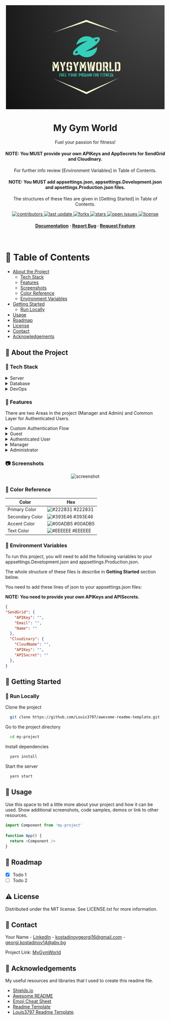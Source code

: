 <!--
Hey, thanks for using the awesome-readme-template template.  
If you have any enhancements, then fork this project and create a pull request 
or just open an issue with the label "enhancement".

Don't forget to give this project a star for additional support ;)
Maybe you can mention me or this repo in the acknowledgements too
-->
<div align="center">
  <img src="MyGymWorld/wwwroot/images/MyGymWorld-logo.png" alt="logo" width="500" height="auto" />
  <h1>My Gym World</h1>
  
  <p>
    Fuel your passion for fitness!
  </p>
  <h4>
    NOTE: You MUST provide your own APIKeys and AppSecrets for SendGrid and Cloudinary.
  </h4> 
  <p>
    For further info review [Environment Variables] in Table of Contents.
  </p>
   <h4>
    NOTE: You MUST add appsettings.json, appsettings.Development.json and apsettings.Production.json files.
  </h4>
  <p>
    The structures of these files are given in [Getting Started] in Table of Contents.
  </p>
  
<!-- Badges -->
<p>
  <a href="https://github.com/GeorgiKostadinovPro/MyGymWorld/graphs/contributors">
    <img src="https://img.shields.io/github/contributors/GeorgiKostadinovPro/MyGymWorld" alt="contributors" />
  </a>
  <a href="">
    <img src="https://img.shields.io/github/last-commit/GeorgiKostadinovPro/MyGymWorld" alt="last update" />
  </a>
  <a href="https://github.com/Louis3797/awesome-readme-template/network/members">
    <img src="https://badgen.net/github/forks/GeorgiKostadinovPro/MyGymWorld" alt="forks" />
  </a>
  <a href="https://github.com/GeorgiKostadinovPro/MyGymWorld/stargazers">
  <img src="https://badgen.net/github/stars/GeorgiKostadinovPro/MyGymWorld" alt="stars">
  </a>
  <a href="https://github.com/GeorgiKostadinovPro/MyGymWorld/issues/">
    <img src="https://img.shields.io/github/issues/GeorgiKostadinovPro/MyGymWorld" alt="open issues" />
  </a>
  <a href="https://github.com/GeorgiKostadinovPro/MyGymWorld/blob/master/LICENSE.txt">
    <img src="https://badgen.net/badge/license/MIT/green" alt="license" />
  </a>
</p>
   
<h4>
    <a href="https://github.com/GeorgiKostadinovPro/MyGymWorld">Documentation</a>
  <span> · </span>
    <a href="https://github.com/GeorgiKostadinovPro/MyGymWorld/issues/">Report Bug</a>
  <span> · </span>
    <a href="https://github.com/GeorgiKostadinovPro/MyGymWorld/issues/">Request Feature</a>
  </h4>
</div>

<br />

<!-- Table of Contents -->
# :notebook_with_decorative_cover: Table of Contents

- [About the Project](#star2-about-the-project)
  * [Tech Stack](#space_invader-tech-stack)
  * [Features](#dart-features)
  * [Screenshots](#camera-screenshots)
  * [Color Reference](#art-color-reference)
  * [Environment Variables](#key-environment-variables)
- [Getting Started](#toolbox-getting-started)
  * [Run Locally](#running-run-locally)
- [Usage](#eyes-usage)
- [Roadmap](#compass-roadmap)
- [License](#warning-license)
- [Contact](#handshake-contact)
- [Acknowledgements](#gem-acknowledgements)

<!-- About the Project -->
## :star2: About the Project

<!-- TechStack -->
### :space_invader: Tech Stack
<details>
  <summary>Server</summary>
  <ul>
    <li><a href="https://learn.microsoft.com/en-us/aspnet/core/release-notes/aspnetcore-6.0?view=aspnetcore-6.0">ASP.NET Core 6.0</a></li>
    <li><a href="https://learn.microsoft.com/en-us/aspnet/core/tutorials/first-mvc-app/start-mvc?view=aspnetcore-6.0&tabs=visual-studio">ASP.NET Core MVC (.NET 6.0)</a></li>
    <li><a href="https://learn.microsoft.com/en-us/aspnet/core/mvc/controllers/areas?view=aspnetcore-6.0">ASP.NET Core Areas</a></li>
    <li><a href="https://learn.microsoft.com/en-us/ef/core/">Entity Framework Core 6.0</a></li>
    <li><a href="https://automapper.org/">AutoMapper</a></li>
    <li><a href="https://getbootstrap.com/">Bootstrap</a></li>
    <li><a href="https://jquery.com/">jQuery</a></li>
    <li><a href="https://sendgrid.com/">SendGrid</a></li>
    <li><a href="https://cloudinary.com/">Cloudinary</a></li>
    <li><a href="https://www.tiny.cloud/">TinyMCE (WYSIWYG HTML editor)</a></li>
    <li><a href="https://github.com/CodeSeven/toastr">Toastr (non-blocking notifications)</a></li>
    <li><a href="https://github.com/drygiel/csslider">CSS Slider (Pure CSS, simple slider)</a></li>
    <li><a href="https://owlcarousel2.github.io/OwlCarousel2/">Owl Carousel 2</a></li>
    <li><a href="https://www.cssscript.com/animated-particles-background-pure-javascript/">Animated Particles Background With Pure JavaScript (By Nash Vail)</a></li>
    <li><a href="https://codepen.io/choogoor/pen/RwBKZey">CARD HOVER WITH :HAS() (By Aleksandar Čugurović)</a></li>
    <li><a href="https://fonts.google.com/icons">Material Fonts and Icons (Google Fonts)</a></li>
    <li><a href="https://www.w3schools.com/icons/fontawesome_icons_intro.asp">FontAwesome</a></li>
    <li><a href="https://feathericons.com/">Feather</a></li>
  </ul>
</details>

<details>
<summary>Database</summary>
  <ul>
    <li><a href="https://www.microsoft.com/en-us/sql-server/sql-server-downloads">MSSQL Server</a></li>
    <li><a href="https://learn.microsoft.com/en-us/sql/t-sql/language-reference?view=sql-server-ver16">T-SQL (Transact-SQL)</a></li>
    <li><a href="https://sqldbm.com/Home/">SqlDBM (SQL Database Modeler)</a></li>
  </ul>
</details>

<details>
<summary>DevOps</summary>
  <ul>
    <li><a href="https://www.atlassian.com/software/jira/features/scrum-boards">Jira Scrum Boards</a></li>
  </ul>
</details>

<!-- Features -->
### :dart: Features
There are two Areas in the project (Manager and Admin) and Common Layer for Authenticated Users.
<details>
  <summary>Custom Authentication Flow</summary>
  <ul>
    <li>Register.</li>
    <li>Login.</li>
    <li>Remember me.</li>
    <li>Send Email for Reset Forgot Password.</li>
    <li>Reset Password.</li>
  </ul>
</details>

<details>
  <summary>Guest</summary>
  <ul>
    <li>Only has access to Home Page.</li>
  </ul>
</details>
<details>
  <summary>Authenticated User</summary>
  <ul>
    <li>Can reset his password.</li>
    <li>Can view his profile.</li>
    <li>Can edit his profile.</li>
    <li>Can upload profile picture.</li>
    <li>Can delete profile picture.</li>
    <li>Can use the given pagination on every page.</li>
    <li>Can review his notifications.</li>
    <li>Can delete his notifications.</li>
    <li>Can mark notification as read.</li>
    <li>Can see all gyms.</li>
    <li>Can sort all gyms.</li>
    <li>Can filter all gyms.</li>
    <li>Can search all gyms.</li>
    <li>Can see details for each gym.</li>
    <li>Can like a gym.</li>
    <li>Can dislike a gym.</li>
    <li>Can see all comments about a gym.</li>
    <li>Can comment on gym.</li>
    <li>Can reply to comment on gym.</li>
    <li>Can join a gym.</li>
    <li>Can leave a gym.</li>
    <li>Can see all events for gym after joining it.</li>
    <li>Can see details about each event.</li>
    <li>Can join events.</li>
    <li>Can leave events.</li>
    <li><strong>CANNOT</strong> join already ended events.</li>
    <li><strong>CANNOT</strong> leave already ended events.</li>
    <li>Can see all his joined events (search, filter and sort them).</li>
    <li>Can see all articles about a gym.</li>
    <li>Can see details about each article.</li>
    <li>Can see all membership for each gym.</li>
    <li>Can see details about each membership.</li>
    <li>Can by a membership.</li>
    <li>Can become manager via request to Admin.</li>
  </ul>
</details>

<details>
  <summary>Manager</summary>
  <ul>
    <li>Can use <strong>Authenticated User</strong> functionality.</li>
    <li><strong>CANNOT</strong> join his own gyms.</li>
    <li><strong>CANNOT</strong> leave his own gyms.</li>
    <li>Can see all his <strong>active</strong> created gyms.</li>
    <li>Can see all his <strong>deleted</strong> created gyms.</li>
    <li>Can create a gym.</li>
    <li>Can edit a gym.</li>
    <li>Can delete a gym.</li>
    <li>Can create events for a gym.</li>
    <li>Can edit events for a gym.</li>
    <li>Can delete events for a gym.</li>
    <li><strong>CANNOT</strong> delete already running events.</li>
    <li><strong>CANNOT</strong> join his own events</li>
    <li><strong>CANNOT</strong> leave his own events</li>
    <li>Can create articles for a gym.</li>
    <li>Can edit articles for a gym.</li>
    <li>Can delete articles for a gym.</li>
    <li>Can create memberships for a gym.</li>
    <li>Can edit memberships for a gym.</li>
    <li>Can delete delete for a gym.</li>
  </ul>
</details>

<details>
  <summary>Administrator</summary>
  <ul>
    <li>Can use <strong>Authenticated User</strong> functionality.</li>
    <li>Can see all <strong>active</strong> users in the app.</li>
    <li>Can see all <strong>deleted</strong> users in the app.</li>
    <li>Can delete a user.</li>
    <li>Can see all manager requests.</li>
    <li>Can see details about a manager request.</li>
    <li>Can approve a manager request.</li>
    <li>Can reject a manager request.</li>
    <li>Can approve a rejected manager.</li>
    <li>Can reject an approved manager. </li>
    <li>Can see all <strong>active</strong> the roles in the app.</li>
    <li>Can see all <strong>deleted</strong> the roles in the app.</li>
    <li>Can create a role.</li>
    <li>Can edit a role.</li>
    <li>Can delete a role.</li>
    <li>Can see all <strong>active</strong> gyms in the app with their manager.</li>
    <li>Can see all <strong>deleted</strong> gyms in the app with their manager.</li>
  </ul>
</details>

<!-- Screenshots -->
### :camera: Screenshots

<div align="center"> 
  <img src="https://placehold.co/600x400?text=Your+Screenshot+here" alt="screenshot" />
</div>

<!-- Color Reference -->
### :art: Color Reference

| Color             | Hex                                                                |
| ----------------- | ------------------------------------------------------------------ |
| Primary Color | ![#222831](https://via.placeholder.com/10/222831?text=+) #222831 |
| Secondary Color | ![#393E46](https://via.placeholder.com/10/393E46?text=+) #393E46 |
| Accent Color | ![#00ADB5](https://via.placeholder.com/10/00ADB5?text=+) #00ADB5 |
| Text Color | ![#EEEEEE](https://via.placeholder.com/10/EEEEEE?text=+) #EEEEEE |


<!-- Env Variables -->
### :key: Environment Variables

<p>To run this project, you will need to add the following variables to your appsettings.Development.json and appsettings.Production.json.</p>
<p>The whole structure of these files is describe in <strong>Getting Started</strong> section below.</p>

<p>You need to add these lines of json to your appsettings.json files:</p>
<strong>NOTE: You need to provide your own APIKeys and APISecrets.</strong>

```json
{
"SendGrid": {
    "APIKey": "",
    "Email": "",
    "Name": ""
  },
  "Cloudinary": {
    "CloudName": "",
    "APIKey": "",
    "APISecret": ""
  },
}
```

<!-- Getting Started -->
## 	:toolbox: Getting Started

<!-- Run Locally -->
### :running: Run Locally

Clone the project

```bash
  git clone https://github.com/Louis3797/awesome-readme-template.git
```

Go to the project directory

```bash
  cd my-project
```

Install dependencies

```bash
  yarn install
```

Start the server

```bash
  yarn start
```

<!-- Usage -->
## :eyes: Usage

Use this space to tell a little more about your project and how it can be used. Show additional screenshots, code samples, demos or link to other resources.


```javascript
import Component from 'my-project'

function App() {
  return <Component />
}
```

<!-- Roadmap -->
## :compass: Roadmap

* [x] Todo 1
* [ ] Todo 2

<!-- License -->
## :warning: License

Distributed under the MIT license. See LICENSE.txt for more information.


<!-- Contact -->
## :handshake: Contact

Your Name - [LinkedIn](https://www.linkedin.com/in/georgi-kostadinov-125349241) - kostadinovgeorgi16@gmail.com - georgi.kostadinov14@abv.bg

Project Link: [MyGymWorld](https://github.com/GeorgiKostadinovPro/MyGymWorld)


<!-- Acknowledgments -->
## :gem: Acknowledgements

My useful resources and libraries that I used to create this readme file.

 - [Shields.io](https://shields.io/)
 - [Awesome README](https://github.com/matiassingers/awesome-readme)
 - [Emoji Cheat Sheet](https://github.com/ikatyang/emoji-cheat-sheet/blob/master/README.md#travel--places)
 - [Readme Template](https://github.com/othneildrew/Best-README-Template)
 - [Louis3797 Readme Template](https://github.com/Louis3797/awesome-readme-template).

